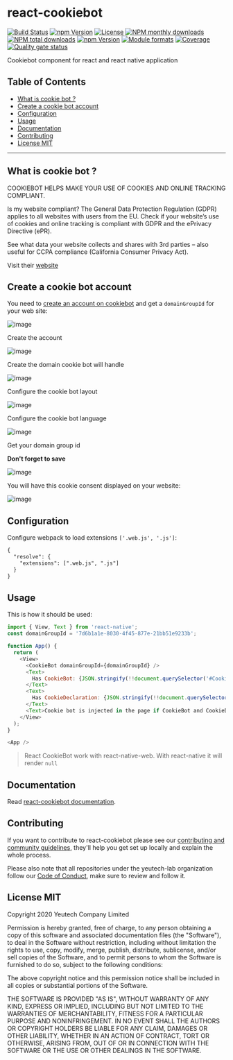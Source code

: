 # react-cookiebot

[![Build Status](https://travis-ci.org/yeutech-lab/react-cookiebot.svg?branch=master)](https://travis-ci.org/yeutech-lab/react-cookiebot)
[![npm Version](https://img.shields.io/npm/v/react-cookiebot.svg?style=flat)](https://www.npmjs.com/package/react-cookiebot)
[![License](https://img.shields.io/npm/l/react-cookiebot.svg?style=flat)](https://www.npmjs.com/package/react-cookiebot)
[![NPM monthly downloads](https://img.shields.io/npm/dm/react-cookiebot.svg?style=flat)](https://npmjs.org/package/react-cookiebot)
[![NPM total downloads](https://img.shields.io/npm/dt/react-cookiebot.svg?style=flat)](https://npmjs.org/package/react-cookiebot)
[![npm Version](https://img.shields.io/node/v/react-cookiebot.svg?style=flat)](https://www.npmjs.com/package/react-cookiebot)
[![Module formats](https://img.shields.io/badge/module%20formats-umd%2C%20cjs%2C%20esm-green.svg?style=flat)](https://www.npmjs.com/package/react-cookiebot)
[![Coverage](https://sonarcloud.io/api/project_badges/measure?project=com.github.yeutech-lab.react-cookiebot&metric=coverage)](https://sonarcloud.io/dashboard?id=com.github.yeutech-lab.react-cookiebot) [![Quality gate status](https://sonarcloud.io/api/project_badges/measure?project=com.github.yeutech-lab.react-cookiebot&metric=alert_status)](https://sonarcloud.io/dashboard?id=com.github.yeutech-lab.react-cookiebot)


Cookiebot component for react and react native application


## Table of Contents

  - [What is cookie bot ?](#what-is-cookie-bot)
  - [Create a cookie bot account](#create-a-cookie-bot-account)
  - [Configuration](#configuration)
  - [Usage](#usage)
  - [Documentation](#documentation)
  - [Contributing](#contributing)
  - [License MIT](#license-mit)

---

## What is cookie bot ?

COOKIEBOT HELPS MAKE YOUR USE OF COOKIES AND ONLINE TRACKING COMPLIANT.

Is my website compliant?
The General Data Protection Regulation (GDPR) applies to all websites with users from the EU. Check if your website’s use of cookies and online tracking is compliant with GDPR and the ePrivacy Directive (ePR). 

See what data your website collects and shares with 3rd parties – also useful for CCPA compliance (California Consumer Privacy Act).

Visit their [website](https://www.cookiebot.com)

## Create a cookie bot account

You need to [create an account on cookiebot](https://manage.cookiebot.com/en/signup) and get a `domainGroupId` for your web site:

![image](https://user-images.githubusercontent.com/1866564/74326665-5fd25900-4dbd-11ea-9696-a2abba52303e.png)

Create the account

![image](https://user-images.githubusercontent.com/1866564/74326086-61e7e800-4dbc-11ea-9be3-76a202eba653.png)

Create the domain cookie bot will handle

![image](https://user-images.githubusercontent.com/1866564/74326127-74fab800-4dbc-11ea-90ef-70999a53871b.png)

Configure the cookie bot layout

![image](https://user-images.githubusercontent.com/1866564/74326185-8cd23c00-4dbc-11ea-9078-1261350298b3.png)

Configure the cookie bot language

![image](https://user-images.githubusercontent.com/1866564/74326219-99569480-4dbc-11ea-9d32-43a226f15e3f.png)

Get your domain group id

**Don't forget to save**

![image](https://user-images.githubusercontent.com/1866564/74326590-403b3080-4dbd-11ea-962d-4db803a80c69.png)

You will have this cookie consent displayed on your website:

![image](https://user-images.githubusercontent.com/1866564/74326715-77114680-4dbd-11ea-8f4e-2ae2a4cd894e.png)

## Configuration

Configure webpack to load extensions `['.web.js', '.js']`:

```diff
{
  "resolve": {
    "extensions": [".web.js", ".js"]
  }
}
```

## Usage

This is how it should be used:

```js
import { View, Text } from 'react-native';
const domainGroupId = '7d6b1a1e-8030-4f45-877e-21bb51e9233b';

function App() {
  return (
    <View>
      <CookieBot domainGroupId={domainGroupId} />
      <Text>
        Has CookieBot: {JSON.stringify(!!document.querySelector('#CookieBot'))}
      </Text>
      <Text>
        Has CookieDeclaration: {JSON.stringify(!!document.querySelector('#CookieDeclaration'))}
      </Text>
      <Text>Cookie bot is injected in the page if CookieBot and CookieDeclaration are both true!</Text>
    </View>
  );
}

<App />
```

> React CookieBot work with react-native-web. With react-native it will render `null`

## Documentation

Read [react-cookiebot documentation](https://yeutech-lab.github.io/react-cookiebot).

## Contributing

If you want to contribute to react-cookiebot please see our [contributing and community guidelines](https://github.com/yeutech-lab/react-cookiebot/blob/master/.github/CONTRIBUTING.md), they\'ll help you get set up locally and explain the whole process.

Please also note that all repositories under the yeutech-lab organization follow our [Code of Conduct](https://github.com/yeutech-lab/react-cookiebot/blob/master/CODE_OF_CONDUCT.md), make sure to review and follow it.

## License MIT

Copyright 2020 Yeutech Company Limited

Permission is hereby granted, free of charge, to any person obtaining a copy of this software and associated documentation files (the "Software"), to deal in the Software without restriction, including without limitation the rights to use, copy, modify, merge, publish, distribute, sublicense, and/or sell copies of the Software, and to permit persons to whom the Software is furnished to do so, subject to the following conditions:

The above copyright notice and this permission notice shall be included in all copies or substantial portions of the Software.

THE SOFTWARE IS PROVIDED "AS IS", WITHOUT WARRANTY OF ANY KIND, EXPRESS OR IMPLIED, INCLUDING BUT NOT LIMITED TO THE WARRANTIES OF MERCHANTABILITY, FITNESS FOR A PARTICULAR PURPOSE AND NONINFRINGEMENT. IN NO EVENT SHALL THE AUTHORS OR COPYRIGHT HOLDERS BE LIABLE FOR ANY CLAIM, DAMAGES OR OTHER LIABILITY, WHETHER IN AN ACTION OF CONTRACT, TORT OR OTHERWISE, ARISING FROM, OUT OF OR IN CONNECTION WITH THE SOFTWARE OR THE USE OR OTHER DEALINGS IN THE SOFTWARE.

